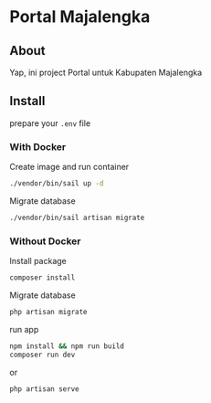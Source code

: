 # Portal Majalengka

## About

Yap, ini project Portal untuk Kabupaten Majalengka

## Install

prepare your `.env` file

### With Docker

Create image and run container 
```bash
./vendor/bin/sail up -d
```

Migrate database
```bash
./vendor/bin/sail artisan migrate
```

### Without Docker 

Install package
```bash
composer install
```

Migrate database
```bash
php artisan migrate
```

run app
```bash
npm install && npm run build
composer run dev
```
or
```bash
php artisan serve
```
